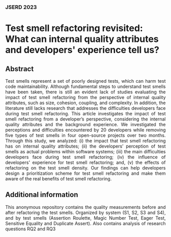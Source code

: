 <h3 align="left"> JSERD 2023 </h3>

<h1 align="left"> Test smell refactoring revisited: What can internal quality attributes and developers' experience tell us? </h1>

<h2 align="left"> Abstract </h2>

<p align="justify">
Test smells represent a set of poorly designed tests, which can harm test code maintainability. Although fundamental steps to understand test smells have been taken, there is still an evident lack of studies evaluating the impact of test smell refactoring from the perspective of internal quality attributes, such as size, cohesion, coupling, and complexity. In addition, the literature still lacks research that addresses the difficulties developers face during test smell refactoring. This article investigates the impact of test smell refactoring from a developer’s perspective, considering the internal quality attributes and the background experience. We investigated the perceptions and difficulties encountered by 20 developers while removing five types of test smells in four open-source projects over two months. Through this study, we analyzed: (i) the impact that test smell refactoring has on internal quality attributes; (ii) the developers’ perception of test smells as actual problems within software systems; (iii) the main difficulties developers face during test smell refactoring; (iv) the influence of developers' experience for test smell refactoring; and, (v) the effects of refactoring on the test smell density. Our findings can help developers design a prioritization scheme for test smell refactoring and make them aware of the real benefits of test smell refactoring.
</p>


<h2 align="left"> Additional information </h2>

<p align="justify">
This anonymous repository contains the quality measurements before and after refactoring the test smells. Organized by system (S1, S2, S3 and S4), and by test smells (Assertion Roulette, Magic Number Test, Eager Test, Sensitive Equality and Duplicate Assert). Also contains analysis of research questions RQ2 and RQ3
</p>
